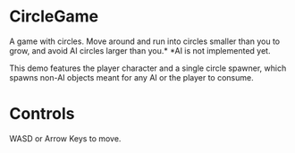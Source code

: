# CircleGame
A game with circles. Move around and run into circles smaller than you to grow, and avoid AI circles larger than you.\*
\*AI is not implemented yet.

This demo features the player character and a single circle spawner, which spawns non-AI objects meant for any AI or the player to consume.

# Controls
WASD or Arrow Keys to move.